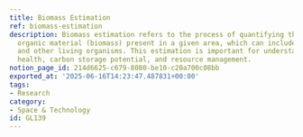 ```yaml
---
title: Biomass Estimation
ref: biomass-estimation
description: Biomass estimation refers to the process of quantifying the amount of
  organic material (biomass) present in a given area, which can include plants, trees,
  and other living organisms. This estimation is important for understanding ecosystem
  health, carbon storage potential, and resource management.
notion_page_id: 214d6625-c679-8080-be10-c20a700c08bb
exported_at: '2025-06-16T14:23:47.487831+00:00'
tags:
- Research
category:
- Space & Technology
id: GL139
---
```


